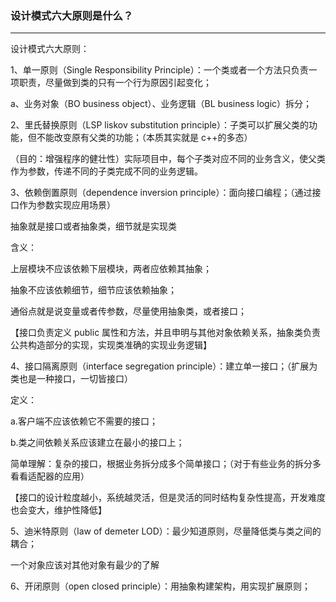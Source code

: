 ### 设计模式六大原则是什么？

------

设计模式六大原则：

1、单一原则（Single Responsibility Principle）：一个类或者一个方法只负责一项职责，尽量做到类的只有一个行为原因引起变化；

a、业务对象（BO business object）、业务逻辑（BL business logic）拆分；

2、里氏替换原则（LSP liskov substitution principle）：子类可以扩展父类的功能，但不能改变原有父类的功能；（本质其实就是 c++的多态）

（目的：增强程序的健壮性）实际项目中，每个子类对应不同的业务含义，使父类作为参数，传递不同的子类完成不同的业务逻辑。

3、依赖倒置原则（dependence inversion principle）：面向接口编程；（通过接口作为参数实现应用场景）

抽象就是接口或者抽象类，细节就是实现类

含义：

上层模块不应该依赖下层模块，两者应依赖其抽象；

抽象不应该依赖细节，细节应该依赖抽象；

通俗点就是说变量或者传参数，尽量使用抽象类，或者接口；

【接口负责定义 public 属性和方法，并且申明与其他对象依赖关系，抽象类负责公共构造部分的实现，实现类准确的实现业务逻辑】

4、接口隔离原则（interface segregation principle）：建立单一接口；（扩展为类也是一种接口，一切皆接口）

定义：

a.客户端不应该依赖它不需要的接口；

b.类之间依赖关系应该建立在最小的接口上；

简单理解：复杂的接口，根据业务拆分成多个简单接口；（对于有些业务的拆分多看看适配器的应用）

【接口的设计粒度越小，系统越灵活，但是灵活的同时结构复杂性提高，开发难度也会变大，维护性降低】

5、迪米特原则（law of demeter LOD）：最少知道原则，尽量降低类与类之间的耦合；

一个对象应该对其他对象有最少的了解

6、开闭原则（open closed principle）：用抽象构建架构，用实现扩展原则；
